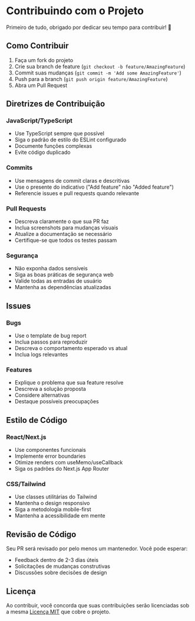 # Contribuindo com o Projeto

Primeiro de tudo, obrigado por dedicar seu tempo para contribuir! 🎉

## Como Contribuir

1. Faça um fork do projeto
2. Crie sua branch de feature (`git checkout -b feature/AmazingFeature`)
3. Commit suas mudanças (`git commit -m 'Add some AmazingFeature'`)
4. Push para a branch (`git push origin feature/AmazingFeature`)
5. Abra um Pull Request

## Diretrizes de Contribuição

### JavaScript/TypeScript
- Use TypeScript sempre que possível
- Siga o padrão de estilo do ESLint configurado
- Documente funções complexas
- Evite código duplicado

### Commits
- Use mensagens de commit claras e descritivas
- Use o presente do indicativo ("Add feature" não "Added feature")
- Referencie issues e pull requests quando relevante

### Pull Requests
- Descreva claramente o que sua PR faz
- Inclua screenshots para mudanças visuais
- Atualize a documentação se necessário
- Certifique-se que todos os testes passam

### Segurança
- Não exponha dados sensíveis
- Siga as boas práticas de segurança web
- Valide todas as entradas de usuário
- Mantenha as dependências atualizadas

## Issues

### Bugs
- Use o template de bug report
- Inclua passos para reproduzir
- Descreva o comportamento esperado vs atual
- Inclua logs relevantes

### Features
- Explique o problema que sua feature resolve
- Descreva a solução proposta
- Considere alternativas
- Destaque possíveis preocupações

## Estilo de Código

### React/Next.js
- Use componentes funcionais
- Implemente error boundaries
- Otimize renders com useMemo/useCallback
- Siga os padrões do Next.js App Router

### CSS/Tailwind
- Use classes utilitárias do Tailwind
- Mantenha o design responsivo
- Siga a metodologia mobile-first
- Mantenha a acessibilidade em mente

## Revisão de Código

Seu PR será revisado por pelo menos um mantenedor. Você pode esperar:
- Feedback dentro de 2-3 dias úteis
- Solicitações de mudanças construtivas
- Discussões sobre decisões de design

## Licença

Ao contribuir, você concorda que suas contribuições serão licenciadas sob a mesma [Licença MIT](LICENSE) que cobre o projeto.